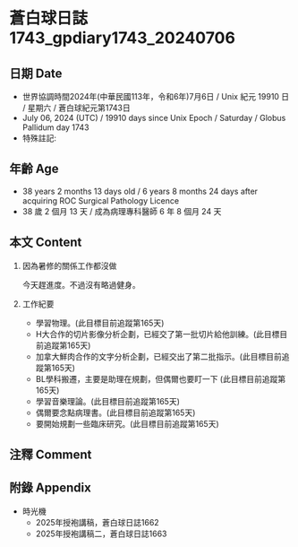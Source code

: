 [_metadata_:encoding]: - "utf-8"
[_metadata_:language]: - "zh-Hant-TW"
[_metadata_:fileformat]: - "markdown"
[_metadata_:MIME_type]: - "text/plain"
[_metadata_:markdown_version]: - "commonmark version 0.30"
[_metadata_:markdown_spec]: - "https://spec.commonmark.org/0.30/"

# 蒼白球日誌1743_gpdiary1743_20240706 #

## 日期 Date ##

* 世界協調時間2024年(中華民國113年，令和6年)7月6日 / Unix 紀元 19910 日 / 星期六 / 蒼白球紀元第1743日
* July 06, 2024 (UTC) / 19910 days since Unix Epoch / Saturday / Globus Pallidum day 1743
* 特殊註記:

## 年齡 Age ##

* 38 years 2 months 13 days old / 6 years 8 months 24 days after acquiring ROC Surgical Pathology Licence
* 38 歲 2 個月 13 天 / 成為病理專科醫師 6 年 8 個月 24 天

## 本文 Content ##

1. 因為暑修的關係工作都沒做

    今天趕進度。不過沒有略過健身。

2. 工作紀要

    - 學習物理。(此目標目前追蹤第165天)
    - H大合作的切片影像分析企劃，已經交了第一批切片給他訓練。(此目標目前追蹤第165天)
    - 加拿大鮮肉合作的文字分析企劃，已經交出了第二批指示。(此目標目前追蹤第165天)
    - BL學科搬遷，主要是助理在規劃，但偶爾也要盯一下 (此目標目前追蹤第165天)
    - 學習音樂理論。(此目標目前追蹤第165天)
    - 偶爾要念點病理書。(此目標目前追蹤第165天)
    - 要開始規劃一些臨床研究。(此目標目前追蹤第165天)

## 注釋 Comment ##


## 附錄 Appendix ##

* 時光機
    - 2025年授袍講稿，蒼白球日誌1662
    - 2025年授袍講稿二，蒼白球日誌1663
